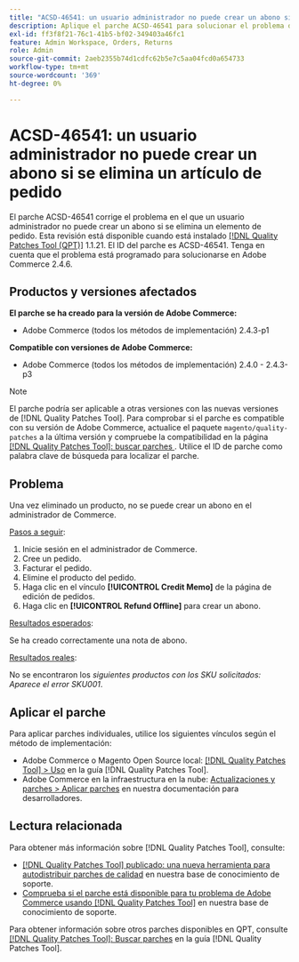 ```yaml
---
title: "ACSD-46541: un usuario administrador no puede crear un abono si se elimina un artículo de pedido"
description: Aplique el parche ACSD-46541 para solucionar el problema de Adobe Commerce, donde una vez eliminado un producto no puede crear un abono en el administrador de Adobe Commerce.
exl-id: ff3f8f21-76c1-41b5-bf02-349403a46fc1
feature: Admin Workspace, Orders, Returns
role: Admin
source-git-commit: 2aeb2355b74d1cdfc62b5e7c5aa04fcd0a654733
workflow-type: tm+mt
source-wordcount: '369'
ht-degree: 0%

---
```


# ACSD-46541: un usuario administrador no puede crear un abono si se elimina un artículo de pedido

El parche ACSD-46541 corrige el problema en el que un usuario administrador no puede crear un abono si se elimina un elemento de pedido. Esta revisión está disponible cuando está instalado [[!DNL Quality Patches Tool (QPT)]](/help/announcements/adobe-commerce-announcements/magento-quality-patches-released-new-tool-to-self-serve-quality-patches.md) 1.1.21. El ID del parche es ACSD-46541. Tenga en cuenta que el problema está programado para solucionarse en Adobe Commerce 2.4.6.

## Productos y versiones afectados

**El parche se ha creado para la versión de Adobe Commerce:**

* Adobe Commerce (todos los métodos de implementación) 2.4.3-p1

**Compatible con versiones de Adobe Commerce:**

* Adobe Commerce (todos los métodos de implementación) 2.4.0 - 2.4.3-p3

>[!NOTE]
>
>El parche podría ser aplicable a otras versiones con las nuevas versiones de [!DNL Quality Patches Tool]. Para comprobar si el parche es compatible con su versión de Adobe Commerce, actualice el paquete `magento/quality-patches` a la última versión y compruebe la compatibilidad en la página [[!DNL Quality Patches Tool]: buscar parches ](https://experienceleague.adobe.com/tools/commerce-quality-patches/index.html). Utilice el ID de parche como palabra clave de búsqueda para localizar el parche.

## Problema

Una vez eliminado un producto, no se puede crear un abono en el administrador de Commerce.

<u>Pasos a seguir</u>:

1. Inicie sesión en el administrador de Commerce.
1. Cree un pedido.
1. Facturar el pedido.
1. Elimine el producto del pedido.
1. Haga clic en el vínculo **[!UICONTROL Credit Memo]** de la página de edición de pedidos.
1. Haga clic en **[!UICONTROL Refund Offline]** para crear un abono.

<u>Resultados esperados</u>:

Se ha creado correctamente una nota de abono.

<u>Resultados reales</u>:

No se encontraron los _siguientes productos con los SKU solicitados: Aparece el error SKU001_.

## Aplicar el parche

Para aplicar parches individuales, utilice los siguientes vínculos según el método de implementación:

* Adobe Commerce o Magento Open Source local: [[!DNL Quality Patches Tool] > Uso](https://experienceleague.adobe.com/docs/commerce-operations/tools/quality-patches-tool/usage.html) en la guía [!DNL Quality Patches Tool].
* Adobe Commerce en la infraestructura en la nube: [Actualizaciones y parches > Aplicar parches](https://experienceleague.adobe.com/en/docs/commerce-cloud-service/user-guide/develop/upgrade/apply-patches) en nuestra documentación para desarrolladores.

## Lectura relacionada

Para obtener más información sobre [!DNL Quality Patches Tool], consulte:

* [[!DNL Quality Patches Tool] publicado: una nueva herramienta para autodistribuir parches de calidad](/help/announcements/adobe-commerce-announcements/magento-quality-patches-released-new-tool-to-self-serve-quality-patches.md) en nuestra base de conocimiento de soporte.
* [Comprueba si el parche está disponible para tu problema de Adobe Commerce usando [!DNL Quality Patches Tool]](/help/support-tools/patches-available-in-qpt-tool/check-patch-for-magento-issue-with-magento-quality-patches.md) en nuestra base de conocimiento de soporte.

Para obtener información sobre otros parches disponibles en QPT, consulte [[!DNL Quality Patches Tool]: Buscar parches](https://experienceleague.adobe.com/tools/commerce-quality-patches/index.html) en la guía [!DNL Quality Patches Tool].
